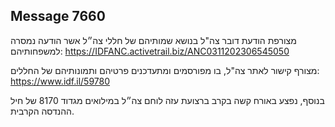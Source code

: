 ## Message 7660

מצורפת הודעת דובר צה"ל בנושא שמותיהם של חללי צה״ל אשר הודעה נמסרה למשפחותיהם: https://IDFANC.activetrail.biz/ANC0311202306545050

מצורף קישור לאתר צה"ל, בו מפורסמים ומתעדכנים פרטיהם ותמונותיהם של החללים: https://www.idf.il/59780

בנוסף, נפצע באורח קשה בקרב ברצועת עזה לוחם צה״ל במילואים מגדוד 8170 של חיל ההנדסה הקרבית.

